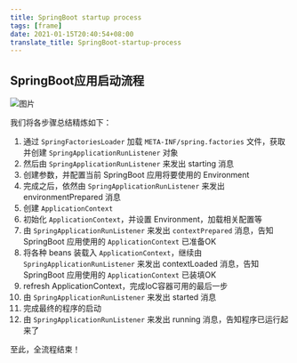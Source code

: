 ```yaml
---
title: SpringBoot startup process
tags: [frame]
date: 2021-01-15T20:40:54+08:00
translate_title: SpringBoot-startup-process
---
```


## SpringBoot应用启动流程

![图片](https://cdn.jsdelivr.net/gh/kayleh/cdn3/SpringBoot启动过程和注解/640.jpg) 

我们将各步骤总结精炼如下：

1. 通过 `SpringFactoriesLoader` 加载 `META-INF/spring.factories` 文件，获取并创建 `SpringApplicationRunListener` 对象
2. 然后由 `SpringApplicationRunListener` 来发出 starting 消息
3. 创建参数，并配置当前 SpringBoot 应用将要使用的 Environment
4. 完成之后，依然由 `SpringApplicationRunListener` 来发出 environmentPrepared 消息
5. 创建 `ApplicationContext`
6. 初始化 `ApplicationContext`，并设置 Environment，加载相关配置等
7. 由 `SpringApplicationRunListener` 来发出 `contextPrepared` 消息，告知SpringBoot 应用使用的 `ApplicationContext` 已准备OK
8. 将各种 beans 装载入 `ApplicationContext`，继续由 `SpringApplicationRunListener` 来发出 contextLoaded 消息，告知 SpringBoot 应用使用的 `ApplicationContext` 已装填OK
9. refresh ApplicationContext，完成IoC容器可用的最后一步
10. 由 `SpringApplicationRunListener` 来发出 started 消息
11. 完成最终的程序的启动
12. 由 `SpringApplicationRunListener` 来发出 running 消息，告知程序已运行起来了

至此，全流程结束！
